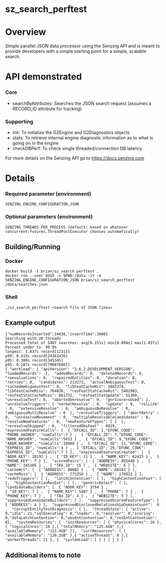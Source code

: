 # sz_search_perftest

# Overview
Simple parallel JSON data processor using the Senzing API and is meant to provide developers with a simple starting point for a simple, scalable search.

# API demonstrated
### Core
* searchByAttributes: Searches the JSON search request (assumes a RECORD_ID attribute for tracking)
### Supporting
* init: To initialize the G2Engine and G2Diagnostics objects
* stats: To retrieve internal engine diagnostic information as to what is going on in the engine
* checkDBPerf: To check single threaded/connection DB latency

For more details on the Senzing API go to https://docs.senzing.com

# Details

### Required parameter (environment)
```
SENZING_ENGINE_CONFIGURATION_JSON
```

### Optional parameters (environment)
```
SENZING_THREADS_PER_PROCESS (default: based on whatever concurrent.futures.ThreadPoolExecutor chooses automatically)
```

## Building/Running

### Docker
```
docker build -t brian/sz_search_perftest .
docker run --user $UID -v $PWD:/data -it -e SENZING_ENGINE_CONFIGURATION_JSON brian/sz_search_perftest /data/searches.json
```

### Shell
```
./sz_search_perftest <search file of JSON lines>
```
## Example output
```
{"numRecordsInserted":24436,"insertTime":3000}
Searching with 20 threads
Processed total of 5407 searches: avg[0.151s] min[0.004s] max[1.037s]
Percent under 1s: 99.9%
longest: 1.037s record[12313]
p99: 0.415s record[24362436]
p95: 0.300s record[345345]
p95: 0.287s record[796876867]
{ "workload": { "apiVersion": "3.6.2.DEVELOPMENT_VERSION",  "loadedRecords": -1,  "addedRecords": 0,  "deletedRecords": 0,  "reevaluations": 0,  "repairedEntities": 0,  "duration": 0,  "retries": 0,  "candidates": 213271,  "actualAmbiguousTest": 0,  "cachedAmbiguousTest": 0,  "libFeatCacheHit": 1042374,  "libFeatCacheMiss": 764836,  "resFeatStatCacheHit": 3402983,  "resFeatStatCacheMiss": 861731,  "resFeatStatUpdate": 51389,  "unresolveTest": 0,  "abortedUnresolve": 0,  "gnrScorersUsed": 1,  "unresolveTriggers": { "normalResolve" : 0,  "update" : 0,  "relLink" : 0,  "extensiveResolve" : 0,  "ambiguousNoResolve" : 0,  "ambiguousMultiResolve" : 0  }, "reresolveTriggers": { "abortRetry" : 0,  "unresolveMovement" : 0,  "multipleResolvableCandidates" : 0,  "resolveNewFeatures" : 0,  "newFeatureFTypes": [ ]  }, "reresolveSkipped" : 0,  "filteredObsFeat" : 8929,  "expressedFeatureCalls": [  { "EFCALL_ID": 1,"EFUNC_CODE": "PHONE_HASHER", "numCalls":7 } ,  { "EFCALL_ID": 7,"EFUNC_CODE": "NAME_HASHER", "numCalls":5413 } ,  { "EFCALL_ID": 9,"EFUNC_CODE": "ADDR_HASHER", "numCalls":10808 } ,  { "EFCALL_ID": 11,"EFUNC_CODE": "EXPRESS_ID", "numCalls":4 } ,  { "EFCALL_ID": 29,"EFUNC_CODE": "EXPRESS_ID", "numCalls":7 } ],  "expressedFeaturesCreated": [  { "ADDR_KEY": 18193 } ,  { "ID_KEY": 11 } ,  { "NAME_KEY": 62425 } ,  { "PHONE_KEY": 7 } ],  "scoredPairs": [  { "ADDRESS": 855440 } ,  { "NAME": 345105 } ,  { "TAX_ID": 15 } ,  { "WEBSITE": 6 } ],  "cacheHit": [  { "ADDRESS": 80082 } ,  { "NAME": 66183 } ],  "cacheMiss": [  { "ADDRESS": 775358 } ,  { "NAME": 278922 } ],  "redoTriggers": [ ],  "latchContention": [ ],  "highContentionFeat": [ ],  "highContentionResEnt": [ ],  "genericDetect": [ ],  "candidateBuilders": [  { "ADDR_KEY": 3794 } ,
{ "ID_KEY": 7 } ,  { "NAME_KEY": 5407 } ,  { "PHONE": 7 } ,  { "PHONE_KEY": 7 } ,  { "TAX_ID": 4 } ,  { "WEBSITE": 5 } ],  "suppressedCandidateBuilders": [ ],  "suppressedScoredFeatureType": [  { "ADDRESS": 4 } ],  "suppressedDisclosedRelationshipDomainCount":  0 ,  "CorruptEntityTestDiagnosis": { },  "threadState": { "active": 0,"idle": 21,"sqlExecuting": 0,"loader": 0,"resolver": 0,"scoring": 0,"dataLatchContention": 0,"obsEntContention": 0,"resEntContention": 0},  "systemResources": {  "initResources": [ { "physicalCores": 16 },{ "logicalCores": 16 },{ "totalMemory": "125.6GB" },{ "availableMemory": "123.4GB" }],  "currResources": [ { "availableMemory": "120.2GB" },{ "activeThreads": 0 },{ "workerThreads": 21 }, {  "systemLoad": [ ] } ] } } }

```

## Additional items to note

